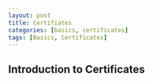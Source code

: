```yaml
---
layout: post
title: Certifiates
categories: [basics, certificates]
tags: [Basics, Certificates]
---
```


## Introduction to Certificates
